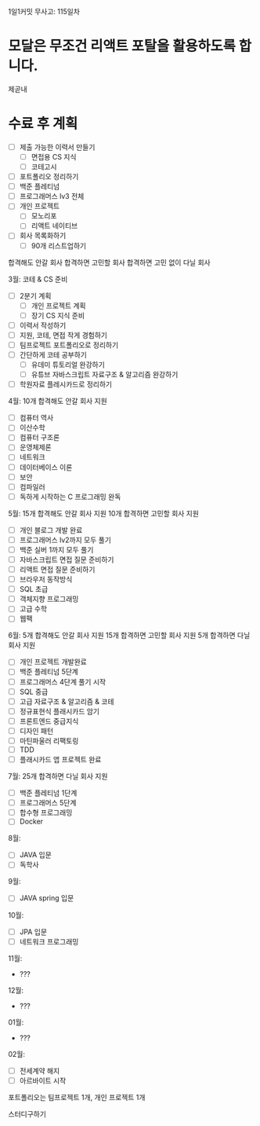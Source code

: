 1일1커밋 무사고: 115일차

# 모달은 무조건 리액트 포탈을 활용하도록 합니다.

제곧내

# 수료 후 계획

- [ ] 제출 가능한 이력서 만들기
  - [ ] 면접용 CS 지식
  - [ ] 코테고시
- [ ] 포트폴리오 정리하기
- [ ] 백준 플레티넘
- [ ] 프로그래머스 lv3 전체
- [ ] 개인 프로젝트
  - [ ] 모노리포
  - [ ] 리액트 네이티브
- [ ] 회사 목록화하기
  - [ ] 90개 리스트업하기

합격해도 안갈 회사
합격하면 고민할 회사
합격하면 고민 없이 다닐 회사

3월: 코테 & CS 준비

- [ ] 2분기 계획
  - [ ] 개인 프로젝트 계획
  - [ ] 장기 CS 지식 준비
- [ ] 이력서 작성하기
- [ ] 지원, 코테, 면접 작게 경험하기
- [ ] 팀프로젝트 포트폴리오로 정리하기
- [ ] 간단하게 코테 공부하기
  - [ ] 유데미 튜토리얼 완강하기
  - [ ] 유튜브 자바스크립트 자료구조 & 알고리즘 완강하기
- [ ] 학원자료 플레시카드로 정리하기

4월: 10개 합격해도 안갈 회사 지원

- [ ] 컴퓨터 역사
- [ ] 이산수학
- [ ] 컴퓨터 구조론
- [ ] 운영체제론
- [ ] 네트워크
- [ ] 데이터베이스 이론
- [ ] 보안
- [ ] 컴파일러
- [ ] 독하게 시작하는 C 프로그래밍 완독

5월: 15개 합격해도 안갈 회사 지원 10개 합격하면 고민할 회사 지원

- [ ] 개인 블로그 개발 완료
- [ ] 프로그래머스 lv2까지 모두 풀기
- [ ] 백준 실버 1까지 모두 풀기
- [ ] 자바스크립트 면접 질문 준비하기
- [ ] 리액트 면접 질문 준비하기
- [ ] 브라우저 동작방식
- [ ] SQL 초급
- [ ] 객체지향 프로그래밍
- [ ] 고급 수학
- [ ] 웹팩

6월: 5개 합격해도 안갈 회사 지원 15개 합격하면 고민할 회사 지원 5개 합격하면 다닐 회사 지원

- [ ] 개인 프로젝트 개발완료
- [ ] 백준 플레티넘 5단계
- [ ] 프로그래머스 4단계 풀기 시작
- [ ] SQL 중급
- [ ] 고급 자료구조 & 알고리즘 & 코테
- [ ] 정규표현식 플래시카드 암기
- [ ] 프론트엔드 중급지식
- [ ] 디자인 패턴
- [ ] 마틴파울러 리팩토링
- [ ] TDD
- [ ] 플래시카드 앱 프로젝트 완료

7월: 25개 합격하면 다닐 회사 지원

- [ ] 백준 플레티넘 1단계
- [ ] 프로그래머스 5단계
- [ ] 합수형 프로그래밍
- [ ] Docker

8월:

- [ ] JAVA 입문
- [ ] 독학사

9월:

- [ ] JAVA spring 입문

10월:

- [ ] JPA 입문
- [ ] 네트워크 프로그래밍

11월:

- ???

12월:

- ???

01월:

- ???

02월:

- [ ] 전세계약 해지
- [ ] 아르바이트 시작

포트폴리오는 팀프로젝트 1개, 개인 프로젝트 1개

스터디구하기
